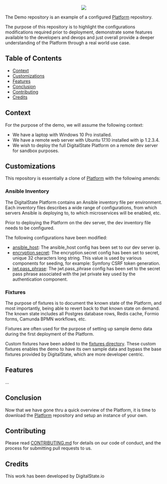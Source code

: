 <p align="center"><a href="http://digitalstate.ca" target="_blank">
    <img src="https://avatars3.githubusercontent.com/u/12055994?s=200&v=4">
</a></p>

The Demo repository is an example of a configured [Platform](https://github.com/DigitalState/Platform) repository.

The purpose of this repository is to highlight the configurations modifications required prior to deployment, demonstrate some features available to the developers and devops and just overall provide a deeper understanding of the Platform through a real world use case.

## Table of Contents

- [Context](#context)
- [Customizations](#customizations)
- [Features](#features)
- [Conclusion](#conclusion)
- [Contributing](#contributing)
- [Credits](#credits)

## Context

For the purpose of the demo, we will assume the following context:

- We have a laptop with Windows 10 Pro installed.
- We have a remote web server with Ubuntu 17.10 installed with ip 1.2.3.4.
- We wish to deploy the full DigitalState Platform on a remote dev server for sandbox purposes.

## Customizations

This repository is essentially a clone of [Platform](https://github.com/DigitalState/Platform) with the following amends:

### Ansible Inventory

The DigitalState Platform contains an Ansible inventory file per environment. Each inventory files describes a wide range of configurations, from which servers Ansible is deploying to, to which microservices will be enabled, etc.

Prior to deploying the Platform on the dev server, the dev inventory file needs to be configured.

The following configurations have been modified:

- [ansible_host](https://github.com/DigitalState/Demo/blob/master/platform/ansible/env/dev/inventory.yml#L7): The ansible_host config has been set to our dev server ip.
- [encryption.secret](https://github.com/DigitalState/Demo/blob/master/platform/ansible/env/dev/inventory.yml#L16): The encryption.secret config has been set to secret, unique 32 characters long string. This value is used by various components for seeding, for example: Symfony CSRF token generation.
- [jwt.pass_phrase](https://github.com/DigitalState/Demo/blob/master/platform/ansible/env/dev/inventory.yml#L18): The jwt.pass_phrase config has been set to the secret pass phrase associated with the jwt private key used by the authentication component.

### Fixtures

The purpose of fixtures is to document the known state of the Platform, and most importantly, being able to revert back to that known state on demand. The known state includes all Postgres database rows, Redis cache, Formio forms, Camunda BPMN workflows, etc.

Fixtures are often used for the purpose of setting up sample demo data during the first deployment of the Platform.

Custom fixtures have been added to the [fixtures directory](resource/fixtures). These custom fixtures enables the demo to have its own sample data and bypass the base fixtures provided by DigitalState, which are more developer centric.

## Features

...

## Conclusion

Now that we have gone thru a quick overview of the Platform, it is time to download the [Platform](https://github.com/DigitalState/Platform) repository and setup an instance of your own.

## Contributing

Please read [CONTRIBUTING.md](CONTRIBUTING.md) for details on our code of conduct, and the process for submitting pull requests to us.

## Credits

This work has been developed by DigitalState.io
